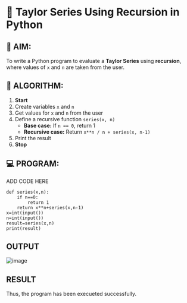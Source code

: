 # 📐 Taylor Series Using Recursion in Python

## 🎯 AIM:
To write a Python program to evaluate a **Taylor Series** using **recursion**, where values of `x` and `n` are taken from the user.

## 🧠 ALGORITHM:

1. **Start**
2. Create variables `x` and `n`
3. Get values for `x` and `n` from the user
4. Define a recursive function `series(x, n)`
   - **Base case:** If `n == 0`, return 1
   - **Recursive case:** Return `x**n / n + series(x, n-1)`
5. Print the result
6. **Stop**

## 💻 PROGRAM:

ADD CODE HERE
```
def series(x,n):
    if n==0:
        return 1
    return x**n+series(x,n-1)
x=int(input())
n=int(input())
result=series(x,n)
print(result)
```
## OUTPUT
![image](https://github.com/user-attachments/assets/60065cca-b313-49ba-a7c8-702d7d798e48)

## RESULT
Thus, the program has been execueted successfully.
